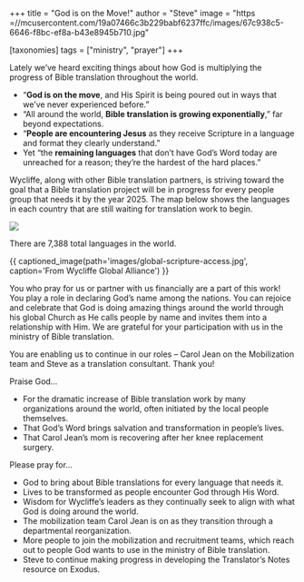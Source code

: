 +++
title = "God is on the Move!"
author = "Steve"
image = "https =//mcusercontent.com/19a07466c3b229babf6237ffc/images/67c938c5-6646-f8bc-ef8a-b43e8945b710.jpg"

[taxonomies]
tags = ["ministry", "prayer"]
+++

Lately we’ve heard exciting things about how God is multiplying the progress of Bible translation throughout the world.
- “**God is on the move**, and His Spirit is being poured out in ways that we’ve never experienced before.”
- “All around the world, **Bible translation is growing exponentially**,” far beyond expectations.
- “**People are encountering Jesus** as they receive Scripture in a language and format they clearly understand.”
- Yet “the **remaining languages** that don’t have God’s Word today are unreached for a reason; they’re the hardest of the hard places.”

Wycliffe, along with other Bible translation partners, is striving toward the goal that a Bible translation project will be in progress for every people group that needs it by the year 2025. The map below shows the languages in each country that are still waiting for translation work to begin.

![](https://mcusercontent.com/19a07466c3b229babf6237ffc/images/1fe9b738-a222-f847-c0c5-980f1ac350bf.jpg)

There are 7,388 total languages in the world.

{{ captioned_image(path='images/global-scripture-access.jpg', caption='From Wycliffe Global Alliance') }}

You who pray for us or partner with us financially are a part of this work! You play a role in declaring God’s name among the nations. You can rejoice and celebrate that God is doing amazing things around the world through his global Church as He calls people by name and invites them into a relationship with Him. We are grateful for your participation with us in the ministry of Bible translation. 

You are enabling us to continue in our roles – Carol Jean on the Mobilization team and Steve as a translation consultant. Thank you!

Praise God…
- For the dramatic increase of Bible translation work by many organizations around the world, often initiated by the local people themselves.
- That God’s Word brings salvation and transformation in people’s lives.
- That Carol Jean’s mom is recovering after her knee replacement surgery.

Please pray for…
- God to bring about Bible translations for every language that needs it. 
- Lives to be transformed as people encounter God through His Word.
- Wisdom for Wycliffe’s leaders as they continually seek to align with what God is doing around the world.
- The mobilization team Carol Jean is on as they transition through a departmental reorganization.
- More people to join the mobilization and recruitment teams, which reach out to people God wants to use in the ministry of Bible translation. 
- Steve to continue making progress in developing the Translator’s Notes resource on Exodus.